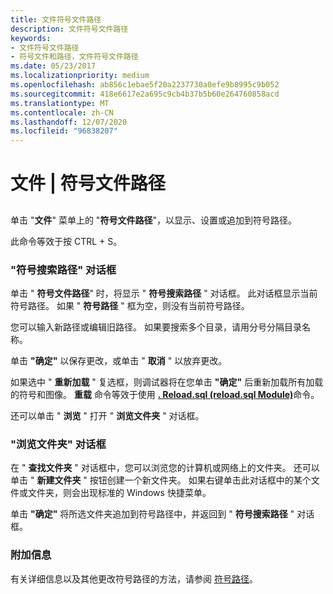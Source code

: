 ```yaml
---
title: 文件符号文件路径
description: 文件符号文件路径
keywords:
- 文件符号文件路径
- 符号文件和路径，文件符号文件路径
ms.date: 05/23/2017
ms.localizationpriority: medium
ms.openlocfilehash: ab856c1ebae5f20a2237730a0efe9b8995c9b052
ms.sourcegitcommit: 418e6617e2a695c9cb4b37b5b60e264760858acd
ms.translationtype: MT
ms.contentlocale: zh-CN
ms.lasthandoff: 12/07/2020
ms.locfileid: "96838207"
---
```

# <a name="file--symbol-file-path"></a>文件 | 符号文件路径


## <span id="ddk_file_symbol_file_path_dbg"></span><span id="DDK_FILE_SYMBOL_FILE_PATH_DBG"></span>


单击 "**文件**" 菜单上的 "**符号文件路径**"，以显示、设置或追加到符号路径。

此命令等效于按 CTRL + S。

### <a name="span-idsymbol_search_path_dialog_boxspanspan-idsymbol_search_path_dialog_boxspansymbol-search-path-dialog-box"></a><span id="symbol_search_path_dialog_box"></span><span id="SYMBOL_SEARCH_PATH_DIALOG_BOX"></span>"符号搜索路径" 对话框

单击 " **符号文件路径**" 时，将显示 " **符号搜索路径** " 对话框。 此对话框显示当前符号路径。 如果 " **符号路径** " 框为空，则没有当前符号路径。

您可以输入新路径或编辑旧路径。 如果要搜索多个目录，请用分号分隔目录名称。

单击 **"确定"** 以保存更改，或单击 " **取消** " 以放弃更改。

如果选中 " **重新加载** " 复选框，则调试器将在您单击 **"确定"** 后重新加载所有加载的符号和图像。 **重载** 命令等效于使用 [**. Reload.sql (reload.sql Module)**](-reload--reload-module-.md)命令。

还可以单击 " **浏览** " 打开 " **浏览文件夹** " 对话框。

### <a name="span-idbrowse_for_folder_dialog_boxspanspan-idbrowse_for_folder_dialog_boxspanbrowse-for-folder-dialog-box"></a><span id="browse_for_folder_dialog_box"></span><span id="BROWSE_FOR_FOLDER_DIALOG_BOX"></span>"浏览文件夹" 对话框

在 " **查找文件夹** " 对话框中，您可以浏览您的计算机或网络上的文件夹。 还可以单击 " **新建文件夹** " 按钮创建一个新文件夹。 如果右键单击此对话框中的某个文件或文件夹，则会出现标准的 Windows 快捷菜单。

单击 **"确定"** 将所选文件夹追加到符号路径中，并返回到 " **符号搜索路径** " 对话框。

### <a name="span-idadditional_informationspanspan-idadditional_informationspanadditional-information"></a><span id="additional_information"></span><span id="ADDITIONAL_INFORMATION"></span>附加信息

有关详细信息以及其他更改符号路径的方法，请参阅 [符号路径](symbol-path.md)。

 

 





